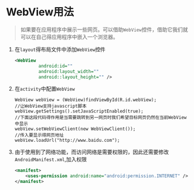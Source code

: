 # WebView用法

> 如果要在应用程序中展示一些网页。可以借助`WebView`控件，借助它我们就可以在自己得应用程序中嵌入一个浏览器。

1. 在`layout`得布局文件中添加`WebView`控件

   ```xml
   <WebView
            android:id=""
            android:layout_width=""
            android::layout_height="" />
   ```

2. 在`activity`中配置`WebView`

   ```javafind
   WebView webView = (WebView)findViewById(R.id.webView);
   //让WebView支持javascript脚本
   webView.getSettings().setJavaScriptEnabled(true);
   //下面这段代码得作用是当需要跳转到另一网页时我们希望目标网页仍然在当前WebView中显示
   webView.setWebViewClient(new WebViewClient());
   //传入要显示得网页地址
   webView.loadUrl("http://www.baidu.com");
   ```

3. 由于使用到了网络功能，而访问网络是需要权限的，因此还需要修改`AndroidManifest.xml`,加入权限

   ```xml
   <manifest>
       <uses-permission android:name="android:permission.INTERNET" />
   </manifest>
   ```

   